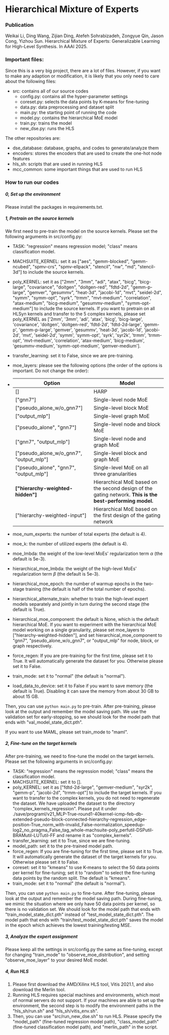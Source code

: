 # Hierarchical Mixture of Experts

### Publication

Weikai Li, Ding Wang, Zijian Ding, Atefeh Sohrabizadeh, Zongyue Qin, Jason Cong, Yizhou Sun. Hierarchical Mixture of Experts: Generalizable Learning for High-Level Synthesis. In AAAI 2025.



### Important files:

Since this is a very big project, there are a lot of files. However, if you want to make any adaption or modification, it is likely that you only need to care about the following files:

- src: contains all of our source codes
  - config.py: contains all the hyper-parameter settings
  - coreset.py: selects the data points by K-means for fine-tuning
  - data.py: data preprocessing and dataset split
  - main.py: the starting point of running the code
  - model.py: contains the hierarchical MoE model
  - train.py: trains the model
  - new_dse.py: runs the HLS

The other repositories are:

- dse_database: database, graphs, and codes to generate/analyze them
- encoders: stores the encoders that are used to create the one-hot node features
- hls_sh: scripts that are used in running HLS
- mcc_common: some important things that are used to run HLS



### How to run our codes

##### 0, Set up the environment

Please install the packages in requirements.txt.



##### 1, Pretrain on the source kernels

We first need to pre-train the model on the source kernels. Please set the following arguments in src/config.py:

- TASK: "regression" means regression model; "class" means classification model.

- MACHSUITE_KERNEL: set it as ["aes", "gemm-blocked", "gemm-ncubed", "spmv-crs", "spmv-ellpack", "stencil", "nw", "md", "stencil-3d"] to include the source kernels.

- poly_KERNEL: set it as ["2mm", "3mm", "adi", "atax", "bicg", "bicg-large", "covariance", "doitgen", "doitgen-red", "fdtd-2d", "gemm-p-large", "gemver", "gesummv", "heat-3d", "jacobi-1d", "mvt", "seidel-2d", "symm", "symm-opt", "syrk", "trmm", "mvt-medium", "correlation", "atax-medium", "bicg-medium", "gesummv-medium", "symm-opt-medium"] to include the source kernels. If you want to pretrain on all HLSyn kernels and transfer to the 5 complex kernels, please set poly_KERNEL as ['2mm', '3mm', 'adi', 'atax', 'bicg', 'bicg-large', 'covariance', 'doitgen', 'doitgen-red', 'fdtd-2d', 'fdtd-2d-large', 'gemm-p', 'gemm-p-large', 'gemver', 'gesummv', 'heat-3d', 'jacobi-1d', 'jacobi-2d', 'mvt', 'seidel-2d', 'symm', 'symm-opt', 'syrk', 'syr2k', 'trmm', 'trmm-opt', 'mvt-medium', 'correlation', 'atax-medium', 'bicg-medium', 'gesummv-medium', 'symm-opt-medium', 'gemver-medium'].

- transfer_learning: set it to False, since we are pre-training.

- moe_layers: please see the following options (the order of the options is important. Do not change the order):

- | Option                                  | Model                                                        |
  | --------------------------------------- | ------------------------------------------------------------ |
  | []                                      | HARP                                                         |
  | ["gnn7"]                                | Single-level node MoE                                        |
  | ["pseudo_alone_w/o_gnn7"]               | Single-level block MoE                                       |
  | ["output_mlp"]                          | Single-level graph MoE                                       |
  | ["pseudo_alone", "gnn7"]                | Single-level node and block MoE                              |
  | ["gnn7", "output_mlp"]                  | Single-level node and graph MoE                              |
  | ["pseudo_alone_w/o_gnn7", "output_mlp"] | Single-level block and graph MoE                             |
  | ["pseudo_alone", "gnn7", "output_mlp"]  | Single-level MoE on all three granularities                  |
  | **["hierarchy-weighted-hidden"]**       | Hierarchical MoE based on the second design of the gating network. **This is the best-performing model.** |
  | ["hierarchy-weighted-input"]            | Hierarchical MoE based on the first design of the gating network |

- moe_num_experts: the number of total experts (the default is 4).

- moe_k: the number of utilized experts (the default is 4).

- moe_lmbda: the weight of the low-level MoEs' regularization term $\alpha$  (the default is 5e-3).

- hierarchical_moe_lmbda: the weight of the high-level MoEs' regularization term $\beta$  (the default is 5e-3).

- hierarchical_moe_epoch: the number of warmup epochs in the two-stage training (the default is half of the total number of epochs).

- hierarchical_alternate_train: whether to train the high-level expert models separately and jointly in turn during the second stage (the default is True).

- hierarchical_moe_component: the default is None, which is the default hierarchical MoE. If you want to experiment with the hierarchical MoE model working on a single granularity, please set moe_layers to ["hierarchy-weighted-hidden"], and set hierarchical_moe_component to "gnn7", "pseudo_alone_w/o_gnn7", or "output_mlp" for node, block, or graph respectively.

- force_regen: If you are pre-training for the first time, please set it to True. It will automatically generate the dataset for you.  Otherwise please set it to False.

- train_mode: set it to "normal" (the default is "normal").

- load_data_to_device: set it to False if you want to save memory (the default is True). Disabling it can save the memory from about 30 GB to about 15 GB.

Then, you can use `python main.py` to pre-train. After pre-training, please look at the output and remember the model saving path. We use the validation set for early-stopping, so we should look for the model path that ends with "val_model_state_dict.pth".

If you want to use MAML, please set train_mode to "maml".



##### 2, Fine-tune on the target kernels

After pre-training, we need to fine-tune the model on the target kernels. Please set the following arguments in src/config.py:

- TASK: "regression" means the regression model; "class" means the classification model.
- MACHSUITE_KERNEL: set it to [].
- poly_KERNEL: set it as ["fdtd-2d-large", "gemver-medium", "syr2k", "gemm-p", "jacobi-2d", "trmm-opt"] to include the target kernels. If you want to transfer to the complex kernels, you do not need to regenerate the dataset. We have uploaded the dataset to the directory "complex_kernels_regression". Please put it under ./save/programl/v21_MLP-True-round1-40kernel-icmp-feb-db-extended-pseudo-block-connected-hierarchy-regression_edge-position-True_norm_with-invalid_False-normalization_speedup-log2_no_pragma_False_tag_whole-machsuite-poly_perfutil-DSPutil-BRAMutil-LUTutil-FF and rename it as "complex_kernels".
- transfer_learning: set it to True, since we are fine-tuning.
- model_path: set it to the pre-trained model path.
- force_regen: If you are fine-tuning for the first time, please set it to True. It will automatically generate the dataset of the target kernels for you. Otherwise please set it to False.
- coreset: set it to "kmeans" to use K-means to select the 50 data points per kernel for fine-tuning; set it to "random" to select the fine-tuning data points by the random split. The default is "kmeans".
- train_mode: set it to "normal" (the default is "normal").

Then, you can use `python main.py` to fine-tune. After fine-tuning, please look at the output and remember the model saving path. During fine-tuning, we mimic the situation where we only have 50 data points per kernel,  so there is no validation set. We should look for the model path that ends with "train_model_state_dict.pth" instead of "test_model_state_dict.pth". The model path that ends with "train/test_model_state_dict.pth" saves the model in the epoch which achieves the lowest training/testing MSE.



##### 3, Analyze the expert assignment

Please keep all the settings in src/config.py the same as fine-tuning, except for changing "train_mode" to "observe_moe_distribution", and setting "observe_moe_layer" to your desired MoE model.



##### 4, Run HLS

1. Please first download the AMD/Xilinx HLS tool, Vitis 2021.1, and also download the Merlin tool.
2. Running HLS requires special machines and environments, which most of normal servers do not support. If your machines are able to set up the environment, the second step is to modify the environment paths in the "hls_sh/run.sh" and "hls_sh/vitis_env.sh".
3. Then, you can use "src/run_new_dse.sh" to run HLS. Please specify the "model_path" (fine-tuned regression model path), "class_model_path" (fine-tuned classification model path), and "merlin_path" in the script.